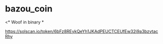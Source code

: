 # bazou_coin
<* Woof in binary *

https://solscan.io/token/6bFz8REykQeYh1JKAdPEUCTCEUfEw32i9a3bzvtacRhy
